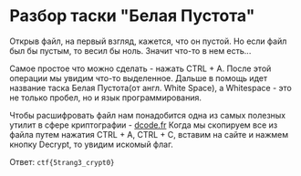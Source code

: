 # Разбор таски "Белая Пустота"

Открыв файл, на первый взгляд, кажется, что он пустой. Но если файл был бы пустым, то весил бы ноль. Значит что-то в нем есть...

Самое простое что можно сделать - нажать CTRL + A. После этой операции мы увидим что-то выделенное. Дальше в помощь идет название таска Белая Пустота(от англ. White Space), а Whitespace - это не только пробел, но и язык программирования. 

Чтобы расшифровать файл нам понадобится одна из самых полезных утилит в сфере криптографии - [dcode.fr](https://www.dcode.fr/langage-whitespace) Когда мы скопируем все из файла путем нажатия CTRL + A, CTRL + C, вставим на сайте и нажмем кнопку Decrypt, то увидим искомый флаг.

Ответ: `ctf{5trang3_crypt0}`